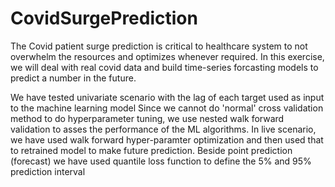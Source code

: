 # CovidSurgePrediction
The Covid patient surge prediction is critical to healthcare system to not overwhelm the resources and optimizes whenever required. In this exercise, we will deal with real covid data and build time-series forcasting models to predict a number in the future.

We have tested univariate scenario with the lag of each target used as input to the machine learning model
Since we cannot do 'normal' cross validation method to do hyperparameter tuning, we use nested walk forward validation to asses the performance of the ML algorithms.
In live scenario, we have used walk forward hyper-paramter optimization and then used that to retrained model to make future prediction.
Beside point prediction (forecast) we have used quantile loss function to define the 5% and 95% prediction interval
